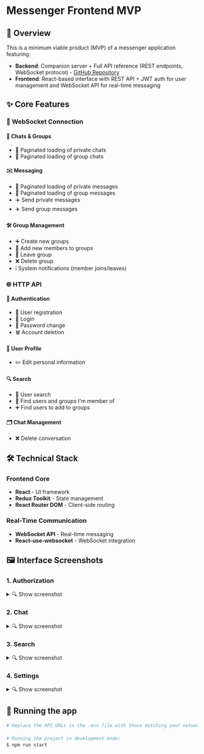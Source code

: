 # Messenger Frontend MVP

## 📌 Overview

This is a minimum viable product (MVP) of a messenger application featuring:

- **Backend**: Companion server + Full API reference (REST endpoints, WebSocket protocol) - [GitHub Repository](https://github.com/dz1kill/backend_messenger)
- **Frontend**: React-based interface with REST API + JWT auth for user management and WebSocket API for real-time messaging

## ✨ Core Features

### 🔌 WebSocket Connection

#### 💬 Chats & Groups

- 📜 Paginated loading of private chats
- 📜 Paginated loading of group chats

#### ✉️ Messaging

- 📜 Paginated loading of private messages
- 📜 Paginated loading of group messages
- ✈️ Send private messages
- ✈️ Send group messages

#### 🛠 Group Management

- ➕ Create new groups
- 👥 Add new members to groups
- 🚪 Leave group
- ❌ Delete group
- ℹ️ System notifications (member joins/leaves)

### 🌐 HTTP API

#### 🔐 Authentication

- 📝 User registration
- 🔑 Login
- 🔄 Password change
- 🗑 Account deletion

#### 👤 User Profile

- ✏️ Edit personal information

#### 🔍 Search

- 👤 User search
- 🔎 Find users and groups I'm member of
- ➕ Find users to add to groups

#### 🗂 Chat Management

- ❌ Delete conversation

## 🛠 Technical Stack

### Frontend Core

- **React** - UI framework
- **Redux Toolkit** - State management
- **React Router DOM** - Client-side routing

### Real-Time Communication

- **WebSocket API** - Real-time messaging
- **React-use-websocket** - WebSocket integration

## 🖼️ Interface Screenshots

### 1. Authorization

<details>  
  <summary>🔍 Show screenshot</summary>  
  <img src="./readme_images/login.png" width="100%">  
</details>

### 2. Chat

<details>  
  <summary>🔍 Show screenshot</summary>  
  <img src="./readme_images/chat_window.png" width="100%">  
</details>

### 3. Search

<details>  
  <summary>🔍 Show screenshot</summary>  
  <img src="./readme_images/search_example.png" width="100%">  
</details>

### 4. Settings

<details>  
  <summary>🔍 Show screenshot</summary>  
  <img src="./readme_images/settings_window.png" width="100%">  
</details>

## 🏃 Running the app

```bash
# Replace the API URLs in the .env file with those matching your network.

# Running the project in development mode:
$ npm run start

```
